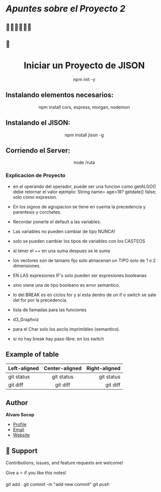 # *Apuntes sobre el Proyecto 2*
##          🥇🥇🥇🥇🥇🥇
## 🚀

 <h1 align="center">Iniciar un Proyecto de JISON<project-name></h1>


<p align="center">
npm init -y
<project-description></p>

## Instalando elementos necesarios:
<p align="center">
npm install cors, express, morgan, nodemon
<project-description></p>

## Instalando el JISON:
<p align="center">
npm install jison -g
<project-description></p>

## Corriendo el Server:
<p align="center">
node /ruta
<project-description></p>

### Explicacion de Proyecto

- en el operando del operador, puede ser una funcion como getALGO() debe retornar el valor
    ejemplo:
            String name= age>18? getdate() false;
        solo como expresion.

- En los signos de agrupacion se tiene en cuenta la precedencia y parentesis y corchetes.

- Recordar ponerle el default a las variables.

- Las variables no pueden cambiar de tipo NUNCA!

- solo se pueden cambiar los tipos de variables con los CASTEOS

- al tener el ++ en una suma despues se le suma 

- los vectores son de tamano fijo solo almacenan un TIPO solo de 1 o 2 dimensiones. 

- EN LAS expresiones IF's solo pueden ser expresiones booleanas

- sino viene una de tipo booleano es error semantico.

- lo del BREAK es en ciclos for y si esta dentro de un if o switch se sale del for por la precedencia.

- lista de llamadas para las funciones

- d3_Graphviz

- para el Char solo los asciis imprimibles (semantico).

- si no hay break hay paso libre. en los switch
## Example of table 


| Left-aligned | Center-aligned | Right-aligned |
| :----------- | :------------: | ------------: |
| git status   |   git status   |    git status |
| git diff     |    git diff    |      git diff |

## Author

**Alvaro Socop**

- [Profile](https://github.com/Alvaro-SP "Alvaro Socop")
- [Email](mailto:3034161730108@ingenieria.usac.edu.gt?subject=Hi "Hi!")
- [Website](https://github.com/Alvaro-SP "Welcome")

## 🤝 Support

Contributions, issues, and feature requests are welcome!

Give a ⭐️ if you like this notes!

git add .
git commit -m "add new commit"
git push